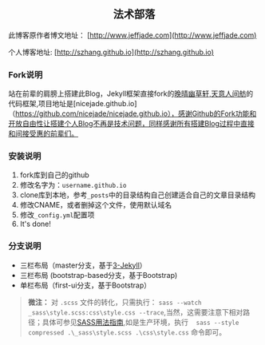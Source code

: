 <h2 align="center">法术部落</h2>

此博客原作者博文地址： [http://www.jeffjade.com](http://www.jeffjade.com)

个人博客地址: [http://szhang.github.io](http://szhang.github.io)

### Fork说明
站在前辈的肩膀上搭建此Blog，Jekyll框架直接fork的[晚晴幽草轩,天意人间舫](http://www.jeffjade.com/2016/01/22/2016-01-22-jeffjade-and-nicejade/)的代码框架,项目地址是[nicejade.github.io]（https://github.com/nicejade/nicejade.github.io），感谢Github的Fork功能和开放自由性让搭建个人Blog不再是技术问题，同样感谢所有搭建Blog过程中直接和间接受惠的前辈们。

### 安装说明

1. fork库到自己的github
2. 修改名字为：`username.github.io`
3. clone库到本地，参考`_posts`中的目录结构自己创建适合自己的文章目录结构
4. 修改CNAME，或者删掉这个文件，使用默认域名
5. 修改`_config.yml`配置项
6. It's done!

### 分支说明

- 三栏布局（master分支，基于[3-Jekyll](https://github.com/P233/3-Jekyll)）
- 三栏布局 (bootstrap-based分支，基于Bootstrap)
- 单栏布局（first-ui分支，基于Bootstrap）

>**微注：** 对 `.scss` 文件的转化，只需执行： `sass --watch _sass\style.scss:css\style.css --trace`,当然，这需要注意下相对路径；具体可参见[SASS用法指南](http://www.ruanyifeng.com/blog/2012/06/sass.html),如是生产环境，执行 `　sass --style compressed .\_sass\style.scss .\css\style.css` 命令即可。
